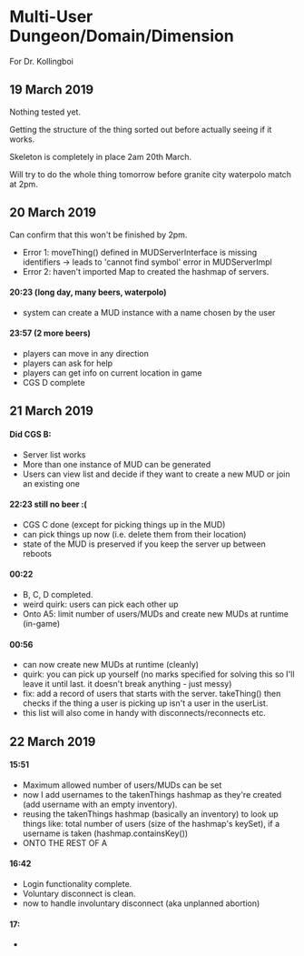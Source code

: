 # Multi-User Dungeon/Domain/Dimension

For Dr. Kollingboi

## 19 March 2019
Nothing tested yet.

Getting the structure of the thing sorted out before actually seeing if it works.

Skeleton is completely in place 2am 20th March.

Will try to do the whole thing tomorrow before granite city waterpolo match at 2pm.

## 20 March 2019
Can confirm that this won't be finished by 2pm.
- Error 1: moveThing() defined in MUDServerInterface is missing identifiers -> leads to 'cannot find symbol' error in MUDServerImpl
- Error 2: haven't imported Map to created the hashmap of servers.

#### 20:23 (long day, many beers, waterpolo)
- system can create a MUD instance with a name chosen by the user

#### 23:57 (2 more beers)
- players can move in any direction
- players can ask for help
- players can get info on current location in game
- CGS D complete

## 21 March 2019

#### Did CGS B:
- Server list works
- More than one instance of MUD can be generated
- Users can view list and decide if they want to create a new MUD or join an existing one

#### 22:23 still no beer :(
- CGS C done (except for picking things up in the MUD)
- can pick things up now (i.e. delete them from their location)
- state of the MUD is preserved if you keep the server up between reboots

#### 00:22
- B, C, D completed.
- weird quirk: users can pick each other up
- Onto A5: limit number of users/MUDs and create new MUDs at runtime (in-game)

#### 00:56
- can now create new MUDs at runtime (cleanly)
- quirk: you can pick up yourself (no marks specified for solving this so I'll leave it until last. it doesn't break anything - just messy)
- fix: add a record of users that starts with the server. takeThing() then checks if the thing a user is picking up isn't a user in the userList.
- this list will also come in handy with disconnects/reconnects etc.

## 22 March 2019

#### 15:51
- Maximum allowed number of users/MUDs can be set
- now I add usernames to the takenThings hashmap as they're created (add username with an empty inventory).
- reusing the takenThings hashmap (basically an inventory) to look up things like: total number of users (size of the hashmap's keySet), if a username is taken (hashmap.containsKey())
- ONTO THE REST OF A

#### 16:42
- Login functionality complete.
- Voluntary disconnect is clean.
- now to handle involuntary disconnect (aka unplanned abortion)

#### 17:
- 